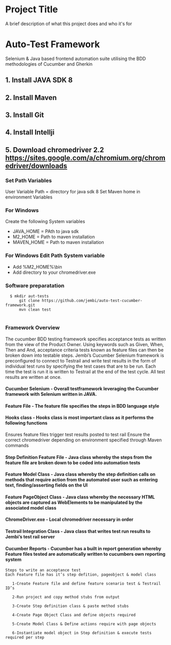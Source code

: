 
# Project Title

A brief description of what this project does and who it's for

# Auto-Test Framework

Selenium & Java based frontend automation suite utilising the BDD methodologies of Cucumber and Gherkin 

## 1. Install JAVA SDK 8
## 2. Install Maven
## 3. Install Git
## 4. Install Intellji
## 5. Download chromedriver 2.2 https://sites.google.com/a/chromium.org/chromedriver/downloads

### Set Path Variables

User Variable Path = directory for java sdk 8 
Set Maven home in environment Variables 

### For Windows
Create the following System variables
- JAVA_HOME = PAth to java sdk
- M2_HOME = Path to maven installation
- MAVEN_HOME = Path to maven installation

### For Windows Edit Path System variable 
- Add %M2_HOME%\bin 
- Add directory to your chromedriver.exe


### Software preparatation

	        
	  $ mkdir aut-tests
          git clone https://github.com/jembi/auto-test-cucumber-framework.git
          mvn clean test

# 

### Framework Overview
The cucumber BDD testing framework specifies acceptance tests as written from the view of the Product Owner. Using keywords such as Given, When, Then and And, acceptance criteria tests known as feature files can then be broken down into testable steps. 
Jembi’s Cucumber Selenium framework is preconfigured to connect to Testrail and write test results in the form of individual test runs by specifying the test cases that are to be run.
Each time the test is run it is written to Testrail at the end of the test cycle. All test results are written at once.

#### Cucumber Selenium - Overall testframework leveraging the Cucumber framework with Selenium written in JAVA.

#### Feature File - The feature file specifies the steps in BDD language style

#### Hooks class - Hooks class is most important class as it performs the following functions
Ensures feature files trigger test results posted to test rail
Ensure the correct chromedriver depending on environment specified through Maven commands

#### Step Definition Feature File - Java class whereby the steps from  the feature file are broken down to be coded into automation tests

#### Feature Model Class - Java class whereby the step definition calls on methods that require action from the automated user such as entering text, finding/asserting fields on the UI

#### Feature PageObject Class - Java class whereby the necessary HTML objects are captured as WebElements to be manipulated by the associated model class

#### ChromeDriver.exe - Local chromedriver necessary in order 

#### Testrail Integration Class - Java class that writes test run results to Jembi’s test rail server

#### Cucumber Reports - Cucumber has a built in report generation whereby Feature files tested are automatically written to cucumbers own reporting system 

```
Steps to write an acceptance test
Each Feature file has it’s step defition, pageobject & model class
              
   1-Create Feature file and define feature scenario test & Testrail ID’s
              
   2-Run project and copy method stubs from output
              
   3-Create Step definition class & paste method stubs
              
   4-Create Page Object Class and define objects required
              
   5-Create Model Class & Define actions require with page objects
              
   6-Instantiate model object in Step definition & execute tests required per step
```

